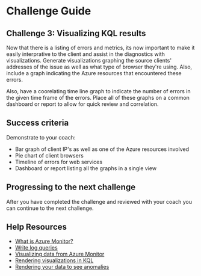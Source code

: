 # Challenge Guide

## Challenge 3: Visualizing KQL results
 
Now that there is a listing of errors and metrics, its now important to make it easily interprative to the client and assist in the diagnostics with visualizations.  Generate visualizations graphing the source clients' addresses of the issue as well as what type of browser they're using.  Also, include a graph indicating the Azure resources that encountered these errors.

Also, have a coorelating time line graph to indicate the number of errors in the given time frame of the errors.  Place all of these graphs on a common dashboard or report to allow for quick review and correlation.

## Success criteria

Demonstrate to your coach:

- Bar graph of client IP's as well as one of the Azure resources involved
- Pie chart of client browsers
- Timeline of errors for web services
- Dashboard or report listing all the graphs in a single view

## Progressing to the next challenge


After you have completed the challenge and reviewed with your coach you can continue to the next challenge. 

## Help Resources

- <a href="https://docs.microsoft.com/en-us/azure/azure-monitor/overview" target="_blank">What is Azure Monitor?</a>
- <a href="https://docs.microsoft.com/en-us/azure/azure-monitor/logs/get-started-queries" target="_blank">Write log queries</a>
- <a href="https://docs.microsoft.com/en-us/azure/azure-monitor/visualizations" target="_blank">Visualizing data from Azure Monitor</a>
- <a href="https://docs.microsoft.com/en-us/azure/data-explorer/kusto/query/tutorial?pivots=azuremonitor#display-a-chart-or-table-render-1" target="_blank">Rendering visualizations in KQL</a>
- <a href="https://www.kustoking.com/rendering-your-data-to-see-anomalies/" target="_blank">Rendering your data to see anomalies</a>

